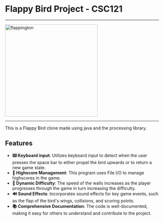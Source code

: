 # Flappy Bird Project - CSC121

---
<img width="303" alt="flappington" src="https://github.com/berry-cs/csc121-project-ethan-sahba-beckah/assets/100727989/9cbcf688-59a7-43df-9af7-e40b5b71019d">

---
This is a Flappy Bird clone made using java and the processing library.

## Features
* **⌨️ Keyboard input**: Utilizes keyboard input to detect when the user presses the space bar to either propel the bird upwards or to return a new game state.
* **📂 Highscore Management**: This program uses File I/O to manage highscores in the game.
* **📏 Dynamic Difficulty**: The speed of the walls increases as the player progresses through the game in turn increasing the difficulty.
* **🔊 Sound Effects**: Incorporates sound effects for key game events, such as the flap of the bird's wings, collisions, and scoring points.
* **📚 Comprehensive Documentation**: The code is well-documented, making it easy for others to understand and contribute to the project.


